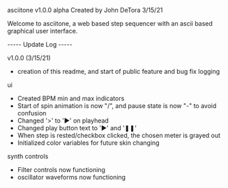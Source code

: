 asciitone v1.0.0 alpha
Created by John DeTora
3/15/21

Welcome to asciitone, a web based step sequencer with an ascii based graphical user interface.

----- Update Log -----

v1.0.0 (3/15/21)

-   creation of this readme, and start of public feature and bug fix logging

ui

-   Created BPM min and max indicators
-   Start of spin animation is now "/", and pause state is now "-" to avoid confusion
-   Changed '>' to '►' on playhead
-   Changed play button text to '►' and '❚❚'
-   When step is rested/checkbox clicked, the chosen meter is grayed out
-   Initialized color variables for future skin changing

synth controls

-   Filter controls now functioning
-   oscillator waveforms now functioning
